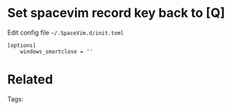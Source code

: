 # Set spacevim record key back to [Q]
Edit config file `~/.SpaceVim.d/init.toml`
```
[options]
    windows_smartclose = ''
```

# Related


Tags:

    
